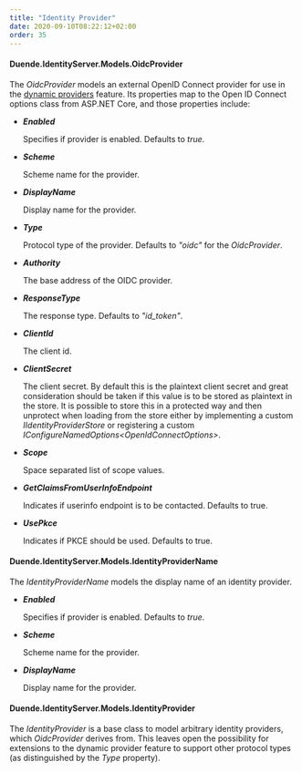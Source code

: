 ```yaml
---
title: "Identity Provider"
date: 2020-09-10T08:22:12+02:00
order: 35
---
```


#### Duende.IdentityServer.Models.OidcProvider

The *OidcProvider* models an external OpenID Connect provider for use in the [dynamic providers](/identityserver/v6/ui/login/dynamicproviders) feature.
Its properties map to the Open ID Connect options class from ASP.NET Core, and those properties include:

* ***Enabled***
    
    Specifies if provider is enabled. Defaults to *true*.

* ***Scheme***
    
    Scheme name for the provider.

* ***DisplayName***
    
    Display name for the provider.

* ***Type***
    
    Protocol type of the provider. Defaults to *"oidc"* for the *OidcProvider*.

* ***Authority***
    
    The base address of the OIDC provider. 

* ***ResponseType***
    
    The response type. Defaults to *"id_token"*.

* ***ClientId***
    
    The client id.

* ***ClientSecret***
    
    The client secret. By default this is the plaintext client secret and great consideration should be taken if this value is to be stored as plaintext in the store. It is possible to store this in a protected way and then unprotect when loading from the store either by implementing a custom *IIdentityProviderStore* or registering a custom *IConfigureNamedOptions\<OpenIdConnectOptions>*.

* ***Scope***
    
    Space separated list of scope values.

* ***GetClaimsFromUserInfoEndpoint***
    
    Indicates if userinfo endpoint is to be contacted. Defaults to true.

* ***UsePkce***
    
    Indicates if PKCE should be used. Defaults to true.


#### Duende.IdentityServer.Models.IdentityProviderName

The *IdentityProviderName* models the display name of an identity provider.

* ***Enabled***
    
    Specifies if provider is enabled. Defaults to *true*.

* ***Scheme***
    
    Scheme name for the provider.

* ***DisplayName***
    
    Display name for the provider.


#### Duende.IdentityServer.Models.IdentityProvider

The *IdentityProvider* is a base class to model arbitrary identity providers, which *OidcProvider* derives from.
This leaves open the possibility for extensions to the dynamic provider feature to support other protocol types (as distinguished by the *Type* property).
